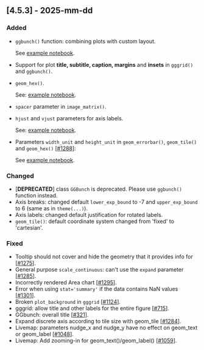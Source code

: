 ## [4.5.3] - 2025-mm-dd

### Added
- `ggbunch()` function: combining plots with custom layout.

  See [example notebook](https://nbviewer.org/github/JetBrains/lets-plot/blob/master/docs/f-25a/ggbunch_indonesia.ipynb).
                                                                                                                       
- Support for plot **title, subtitle, caption, margins** and **insets** in `gggrid()` and `ggbunch()`. 

- `geom_hex()`.

  See: [example notebook](https://nbviewer.org/github/JetBrains/lets-plot/blob/master/docs/f-25a/geom_hex.ipynb).

- `spacer` parameter in `image_matrix()`.
- `hjust` and `vjust` parameters for axis labels.
  
  See: [example notebook](https://nbviewer.org/github/JetBrains/lets-plot/blob/master/docs/f-25a/axis_label_justification.ipynb).

- Parameters `width_unit` and `height_unit` in `geom_errorbar()`, `geom_tile()` and `geom_hex()` [[#1288](https://github.com/JetBrains/lets-plot/issues/1288)]:

  See [example notebook](https://nbviewer.org/github/JetBrains/lets-plot/blob/master/docs/f-25a/param_width_unit.ipynb).

### Changed

- [**DEPRECATED**] class `GGBunch` is deprecated. Please use `ggbunch()` function instead.
- Axis breaks: changed default `lower_exp_bound` to -7 and `upper_exp_bound` to 6 (same as in `theme(...)`).
- Axis labels: changed default justification for rotated labels.
- `geom_tile()`: default coordinate system changed from 'fixed' to 'cartesian'.

### Fixed
- Tooltip should not cover and hide the geometry that it provides info for [[#1275](https://github.com/JetBrains/lets-plot/issues/1275)].
- General purpose `scale_continuous`: can't use the `expand` parameter [[#1285](https://github.com/JetBrains/lets-plot/issues/1285)].
- Incorrectly rendered Area chart [[#1295](https://github.com/JetBrains/lets-plot/issues/1295)].
- Error when using `stat='summary'` if the data contains NaN values [[#1301](https://github.com/JetBrains/lets-plot/issues/1301)].
- Broken `plot_background` in `gggrid` [[#1124](https://github.com/JetBrains/lets-plot/issues/1124)].
- gggrid: allow title and other labels for the entire figure [[#715](https://github.com/JetBrains/lets-plot/issues/715)].
- GGbunch: overall title [[#321](https://github.com/JetBrains/lets-plot/issues/321)].
- Expand discrete axis according to tile size with geom_tile [[#1284](https://github.com/JetBrains/lets-plot/issues/1284)].
- Livemap: parameters nudge_x and nudge_y have no effect on geom_text or geom_label [[#1048](https://github.com/JetBrains/lets-plot/issues/1048)].
- Livemap: Add zooming-in for geom_text()/geom_label() [[#1059](https://github.com/JetBrains/lets-plot/issues/1059)].
